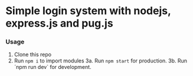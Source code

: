# Simple login system with nodejs, express.js and pug.js

### Usage

1. Clone this repo
2. Run `npm i` to import modules
3a. Run `npm start` for production.
3b. Run ´npm run dev` for development.
